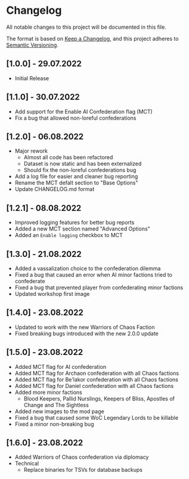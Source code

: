 # Changelog

All notable changes to this project will be documented in this file.

The format is based on [Keep a Changelog](https://keepachangelog.com/en/1.0.0/),
and this project adheres to [Semantic Versioning](https://semver.org/spec/v2.0.0.html).

## [1.0.0] - 29.07.2022

- Initial Release

## [1.1.0] - 30.07.2022

- Add support for the Enable AI Confederation flag (MCT)
- Fix a bug that allowed non-loreful confederations

## [1.2.0] - 06.08.2022

- Major rework
  - Almost all code has been refactored
  - Dataset is now static and has been externalized
  - Should fix the non-loreful confederations bug
- Add a log file for easier and cleaner bug reporting
- Rename the MCT defalt section to "Base Options"
- Update CHANGELOG.md format

## [1.2.1] - 08.08.2022

- Improved logging features for better bug reports
- Added a new MCT section named "Advanced Options"
- Added an `Enable logging` checkbox to MCT

## [1.3.0] - 21.08.2022

- Added a vassalization choice to the confederation dilemma
- Fixed a bug that caused an error when AI minor factions tried to confederate
- Fixed a bug that prevented player from confederating minor factions
- Updated workshop first image

## [1.4.0] - 23.08.2022

- Updated to work with the new Warriors of Chaos Faction
- Fixed breaking bugs introduced with the new 2.0.0 update

## [1.5.0] - 23.08.2022

- Added MCT flag for AI confederation
- Added MCT flag for Archaon confederation with all Chaos factions
- Added MCT flag for Be'lakor confederation with all Chaos factions
- Added MCT flag for Daniel confederation with all Chaos factions
- Added more minor factions
    - Blood Keepers, Pallid Nurslings, Keepers of Bliss, Apostles of Change and The Sightless
- Added new images to the mod page
- Fixed a bug that caused some WoC Legendary Lords to be killable
- Fixed a minor non-breaking bug

## [1.6.0] - 23.08.2022

- Added Warriors of Chaos confederation via diplomacy
- Technical
  - Replace binaries for TSVs for database backups
